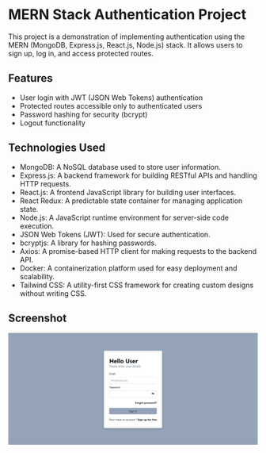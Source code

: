 # MERN Stack Authentication Project

This project is a demonstration of implementing authentication using the MERN (MongoDB, Express.js, React.js, Node.js) stack. It allows users to sign up, log in, and access protected routes.

## Features

- User login with JWT (JSON Web Tokens) authentication
- Protected routes accessible only to authenticated users
- Password hashing for security (bcrypt) 
- Logout functionality

## Technologies Used

- MongoDB: A NoSQL database used to store user information.
- Express.js: A backend framework for building RESTful APIs and handling HTTP requests.
- React.js: A frontend JavaScript library for building user interfaces.
- React Redux: A predictable state container for managing application state.
- Node.js: A JavaScript runtime environment for server-side code execution.
- JSON Web Tokens (JWT): Used for secure authentication.
- bcryptjs: A library for hashing passwords.
- Axios: A promise-based HTTP client for making requests to the backend API.
- Docker: A containerization platform used for easy deployment and scalability.
- Tailwind CSS: A utility-first CSS framework for creating custom designs without writing CSS.


## Screenshot

![Screenshot](https://raw.githubusercontent.com/FurkanSemizoglu/MERN-Auth/main/screenshot.png)



